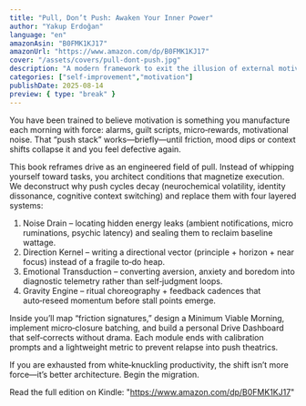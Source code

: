 ```yaml
---
title: "Pull, Don’t Push: Awaken Your Inner Power"
author: "Yakup Erdoğan"
language: "en"
amazonAsin: "B0FMK1KJ17"
amazonUrl: "https://www.amazon.com/dp/B0FMK1KJ17"
cover: "/assets/covers/pull-dont-push.jpg"
description: "A modern framework to exit the illusion of external motivation and activate a sustainable inner field of pull."
categories: ["self-improvement","motivation"]
publishDate: 2025-08-14
preview: { type: "break" }
---
```


<!-- preview-start -->
You have been trained to believe motivation is something you manufacture each morning with force: alarms, guilt scripts, micro‑rewards, motivational noise. That “push stack” works—briefly—until friction, mood dips or context shifts collapse it and you feel defective again.

This book reframes drive as an engineered field of pull. Instead of whipping yourself toward tasks, you architect conditions that magnetize execution. We deconstruct why push cycles decay (neurochemical volatility, identity dissonance, cognitive context switching) and replace them with four layered systems:

1. Noise Drain – locating hidden energy leaks (ambient notifications, micro ruminations, psychic latency) and sealing them to reclaim baseline wattage.
2. Direction Kernel – writing a directional vector (principle + horizon + near focus) instead of a fragile to‑do heap.
3. Emotional Transduction – converting aversion, anxiety and boredom into diagnostic telemetry rather than self‑judgment loops.
4. Gravity Engine – ritual choreography + feedback cadences that auto‑reseed momentum before stall points emerge.

Inside you’ll map “friction signatures,” design a Minimum Viable Morning, implement micro‑closure batching, and build a personal Drive Dashboard that self‑corrects without drama. Each module ends with calibration prompts and a lightweight metric to prevent relapse into push theatrics.

If you are exhausted from white‑knuckling productivity, the shift isn’t more force—it’s better architecture. Begin the migration.
<!-- preview-end -->

Read the full edition on Kindle: "https://www.amazon.com/dp/B0FMK1KJ17"
